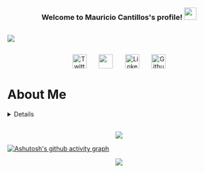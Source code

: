 <h3 align="center">
  Welcome to Mauricio Cantillos's profile!
  <img src="https://media.giphy.com/media/hvRJCLFzcasrR4ia7z/giphy.gif" width="28">
</h3>
  <!-- Typing SVG by DenverCoder1 - https://github.com/DenverCoder1/readme-typing-svg -->
<div style="display: flex">
  <p align="center" >
    <a href="https://github.com/DenverCoder1/readme-typing-svg"><img style="justify-content: center" src="https://readme-typing-svg.herokuapp.com?size=24&color=6353FF&center=true&vCenter=true&width=520&lines=Full+Stack+Web+Developer;Technology+Lover+and+Creativity+Nerd;Passionate+About+New+Technologies;Anime+Fan+and+Avid+PC+Gamer;Always+Learning+New+Things"</a>
  </p>
</div>

<!-- Social icons section -->
<p align="center">
  <a href="https://twitter.com/MauroCantillo_"><img width="32px" alt="Twitter" title="Twitter" src="https://img.icons8.com/color/452/twitter--v1.png"/></a>
  &#8287;&#8287;&#8287;&#8287;&#8287;
  <a href="https://discord.gg/bvU7mrAt" alt="Gaming Server for Free Time" title="Gaming Server for Free Time"><img width="32px" src="https://img.icons8.com/color/452/discord-logo.png"/></a>
  &#8287;&#8287;&#8287;&#8287;&#8287;
  <a href="https://www.linkedin.com/in/mauricio-cantillo-moreno-374576184/"><img width="32px" alt="LinkedIn" title="Want to connect?" src="https://img.icons8.com/color/344/linkedin-circled--v1.png"/></a>
  &#8287;&#8287;&#8287;&#8287;&#8287;
  <a href="https://github.com/Zeraltz/"><img width="32px" alt="Github" title="My Github" src="https://img.icons8.com/nolan/344/github.png"/></a>
</p>

<!-- About me section -->
# About Me
<details>
  
## Info
  
  ```javascript
const mauro = {
  pronouns: "he" | "him",
  ethnicity: "mixed-race",
  code: [Javascript, HTML, CSS],
  tools: [React, Redux, Node, Webpack, SASS],
  rank: "student",
  upcomingTechnologies: {
                        techOne: "TypeScript",
                        techTwo: "Ruby",
                        techThree: "Docker"
                        },
  challenge: "To become a really great, kind and dependable software developer",
  description: "I am a very passionate person, that is always learning new stuff",
  dream: "My dream is to be good enough to be proud of myself"
}
```
  
  ## Stats
 <div>
<p align="center"><a href="https://github.com/anuraghazra/github-readme-stats"><img src="https://github-readme-stats.vercel.app/api?username=Zeraltz&show_icons=true&theme=tokyonight&count_private=true"</a></p>
<p align="center"><a href="https://github.com/anuraghazra/github-readme-stats"><img src="https://github-readme-stats.vercel.app/api/top-langs/?username=Zeraltz&layout=compact"</a></p>
</div>

</details>
 <br>
<p align="center">
  <a href="https://git.io/streak-stats"><img src="https://github-readme-streak-stats.herokuapp.com/?user=Zeraltz&theme=tokyonight_duo"</a>
</p>

[![Ashutosh's github activity graph](https://activity-graph.herokuapp.com/graph?username=Zeraltz&theme=react-dark)](https://github.com/ashutosh00710/github-readme-activity-graph)
 
 <p align="center">
  <a href="https://github.com/ryo-ma/github-profile-trophy"><img src="https://github-profile-trophy.vercel.app/?username=Zeraltz&theme=dark_lover"</a>
</p>
